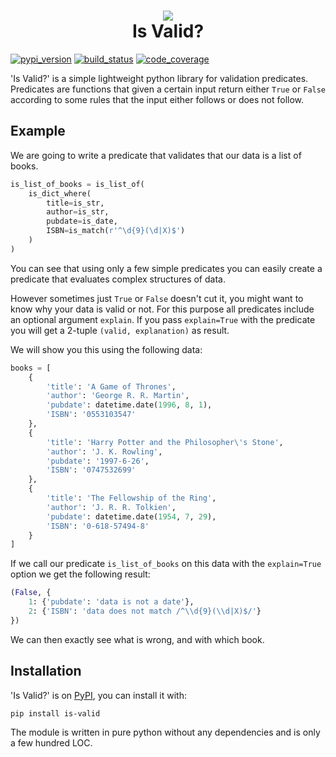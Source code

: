 <h1 align="center">
    <img src="https://raw.githubusercontent.com/Daanvdk/is_valid/master/logo.png" /><br />
    Is Valid?
</h1>

[![pypi_version](
    https://badge.fury.io/py/is-valid.svg
)](https://pypi.python.org/pypi/is-valid)
[![build_status](
    https://travis-ci.org/Daanvdk/is_valid.svg?branch=master
)](https://travis-ci.org/Daanvdk/is_valid)
[![code_coverage](
    https://codecov.io/gh/Daanvdk/is_valid/branch/master/graph/badge.svg
)](https://codecov.io/gh/Daanvdk/is_valid)

'Is Valid?' is a simple lightweight python library for validation predicates.
Predicates are functions that given a certain input return either `True` or
`False` according to some rules that the input either follows or does not
follow.

## Example
We are going to write a predicate that validates that our data is a list of
books.
```python
is_list_of_books = is_list_of(
    is_dict_where(
        title=is_str,
        author=is_str,
        pubdate=is_date,
        ISBN=is_match(r'^\d{9}(\d|X)$')
    )
)
```
You can see that using only a few simple predicates you can easily create a
predicate that evaluates complex structures of data.

However sometimes just `True` or `False` doesn't cut it, you might want to know
why your data is valid or not. For this purpose all predicates include an
optional argument `explain`. If you pass `explain=True` with the predicate you
will get a 2-tuple `(valid, explanation)` as result.

We will show you this using the following data:
```python
books = [
    {
        'title': 'A Game of Thrones',
        'author': 'George R. R. Martin',
        'pubdate': datetime.date(1996, 8, 1),
        'ISBN': '0553103547'
    },
    {
        'title': 'Harry Potter and the Philosopher\'s Stone',
        'author': 'J. K. Rowling',
        'pubdate': '1997-6-26',
        'ISBN': '0747532699'
    },
    {
        'title': 'The Fellowship of the Ring',
        'author': 'J. R. R. Tolkien',
        'pubdate': datetime.date(1954, 7, 29),
        'ISBN': '0-618-57494-8'
    }
]
```
If we call our predicate `is_list_of_books` on this data with the
`explain=True` option we get the following result:
```python
(False, {
    1: {'pubdate': 'data is not a date'},
    2: {'ISBN': 'data does not match /^\\d{9}(\\d|X)$/'}
})
```
We can then exactly see what is wrong, and with which book.


## Installation
'Is Valid?' is on [PyPI](https://pypi.python.org/pypi/is-valid), you can install it with:
```
pip install is-valid
```
The module is written in pure python without any dependencies and is only a few
hundred LOC.
